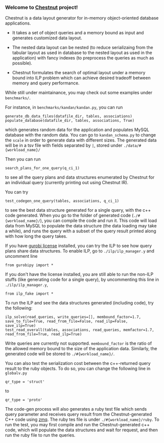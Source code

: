 ### Welcome to [Chestnut](https://homes.cs.washington.edu/~congy/chestnut.pdf) project! ###

Chestnut is a data layout generator for
in-memory object-oriented database applications. 

- It takes a set of object queries and a memory bound 
as input and generates customized data layout.

- The nested data layout can be nested (to reduce serializaing from the tabular layout 
as used in database to the nested layout as used in the application) 
with fancy indexes (to preprocess the queries as much as possible).

- Chestnut formulates the search of optimal layout under a memory bound
into ILP problem which can achieve desired tradeoff between memory and query performance. 

While still under maintainance, you may check out some examples under `benchmarks/`. 

For instance, in `benchmarks/kandan/kandan.py`, you can run
```
generate_db_data_files(datafile_dir, tables, associations)
populate_database(datafile_dir, tables, associations, True)
```
which generates random data for the application and populates MySQL database with the random data. 
You can go to `kandan_schema.py` to change the `scale` in order to generate data with different sizes.
The generated data will be in a tsv file with fields separated by `|`, stored under `./data/#{workload_name}/`

Then you can run
```
search_plans_for_one_query(q_ci_1)
```
to see all the query plans and data structures enumerated by Chestnut for an individual query (currently printing out using Chestnut IR).

You can try
```
test_codegen_one_query(tables, associations, q_ci_1)
```
to see the best data structure generated for a single query, with the c++ code generated. 
When you go to the folder of generated code (`./#{workload_name}/`), 
you can compile the code and run it. This code will load data from MySQL 
to populate the data structure (the data loading may take a while), and runs the query
with a subset of the query result printed along with how long the query takes.

If you have [gurobi license](https://www.gurobi.com/) installed, you can try the ILP to see how query plans share data structures.
To enable ILP, go to `./ilp/ilp_manager.y` and uncomment line
```
from gurobipy import *
```
If you don't have the license installed, you are still able to run the non-ILP stuffs 
(like generating code for a single query), by uncommenting this line in `./ilp/ilp_manager.y`,
```
from ilp_fake import *
```
To run the ILP and see the data structures generated (including code), try the following:
```
ilp_solve(read_queries, write_queries=[], membound_factor=1.7, save_to_file=True, read_from_file=False, read_ilp=False, save_ilp=True)
test_read_overall(tables, associations, read_queries, memfactor=1.7, read_from_file=True, read_ilp=True)
```
Write queries are currently not supported. `membound_factor` is the ratio of the allowed memory bound 
to the size of the application data. Similarly, the generated code will be stored to `./#{workload_name}/`.

You can also test the serialization cost between the c++-returned query result to the ruby objects. 
To do so, you can change the following line in `globalv.py`
```
qr_type = 'struct'
```
to 
```
qr_type = 'proto'
```
The code-gen process will also generates a ruby test file which sends query parameter and receives query result
from the Chestnut-generated C++ code using [zmq](https://zeromq.org/). The ruby tes file is
under `./#{workload_name}/ruby`. To run the test, you may first compile and run the Chestnut-generated c++ code,
which will populate the data structures and wait for request, and then run the ruby file to run the queries.
